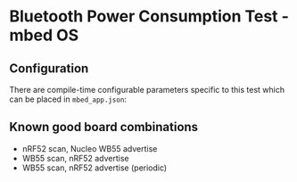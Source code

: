 # Bluetooth Power Consumption Test - mbed OS

## Configuration

There are compile-time configurable parameters specific to this test which can be placed in `mbed_app.json`:



## Known good board combinations

 * nRF52 scan, Nucleo WB55 advertise
 * WB55 scan, nRF52 advertise
 * WB55 scan, nRF52 advertise (periodic)
